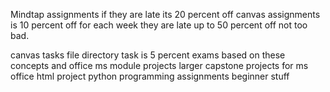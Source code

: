 Mindtap assignments if they are late its 20 percent off
canvas assignments is 10 percent off for each week they are late up to 50 percent off
not too bad.

canvas tasks file directory task is 5 percent
exams based on these
concepts and office ms
module projects larger capstone projects for ms office
html project
python programming assignments beginner stuff
